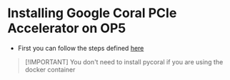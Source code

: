 # Installing Google Coral PCIe Accelerator on OP5

- First you can follow the steps defined [here](https://www.coral.ai/docs/m2/get-started/#2a-on-linux)

> [!IMPORTANT] You don't need to install pycoral if you are using the docker container
